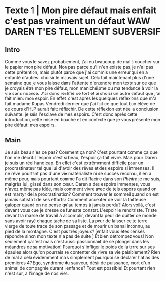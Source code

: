 # Texte 1 | Mon pire défaut mais enfait c'est pas vraiment un défaut WAW DAREN T'ES TELLEMENT SUBVERSIF

## Intro
Comme vous le savez probablement, j'ai eu beaucoup de mal à coucher sur le papier mon pire défaut. Non pas parce qu'il n'en existe pas, je n'ai pas cette prétention, mais plutôt parce que j'ai commis une erreur qui en a enfanté d'autres: choisir le mauvais sujet. Cela fait maintenant plus d'une semaine que je vous laisse dans l'attente d'entendre mon texte sur ce que je croyais être mon pire défaut, mon manichéisme ou ma tendance à voir la vie sans nuance. J'ai donc rectifié ce tort et ai choisi un autre défaut que j'ai fait mien: mon espoir. En effet, c'est après les quelques réflexions que m'a fait madame Dupas Vendredi dernier que j'ai fait ce que tout bon élève de ce cours d'HLP aurait fait: réfléchir. De cette réflexion est née la conclusion suivante: je suis l'esclave de mes espoirs. C'est donc après cette introduction, cette mise en bouche et en contexte que je vous présente mon pire défaut: mes espoirs.

## Main
Je suis beau n'es ce pas? Comment ça non? C'est pourtant comme ça que l'on me décrit. L'espoir c'est si beau, l'espoir ça fait vivre. Mais pour Daren je suis un réel handicap. En effet c'est extrêmement difficile pour un procrastinateur tel que lui d'avoir des rêves et des espoirs si immenses. Il ne rêve pourtant pas d'une vie matérialiste ni de succès reconnu, il en a même peur, mais pourtant comme l'a dit Racine dans son *Phèdre* je me suis, malgrès lui, glissé dans son cœur. Daren a des espoirs immenses, vous n'avez même pas idée, mais comment vivre avec de tels espoirs quand on est martyr de la procrastination? Comment trouver le sommeil quand on est jamais satisfait de ses efforts? Comment accepter de voir la trotteuse galoper quand on ne pense qu'au temps à jamais perdu? Alors voilà, c'est devant vous que je dresse ce funeste constat. L'espoir le rend triste. Triste devant la masse de travail à accomplir, devant la peur de quitter ce monde sans avoir rayé chaque tache de sa liste. La peur de laisser cette terre vierge de toute trace de son passage et de mourir un banal inconnu, au pied de la montagne. 
C'est pas très joyeux? [enfait vous êtes censés répondre sinon mon texte n'a pas de suite ] Et bien détrompez vous! Non seulement ça l'est mais c'est aussi passionnant de se plonger dans les méandres de sa motivation! Pourquoi s'infliger le poids de la terre sur ses épaules alors qu'on pourrais se contenter de vivre sa vie paisiblement? Rien de mal à cela évidemment mais simplement pourquoi se déclarer l'atlas des premières 4? Ego, syndrome du sauveur, désir de puissance, mort d'un animal de compagnie durant l'enfance? Tout est possible! Et pourtant rien n'est sur, à l'image de nos vies.